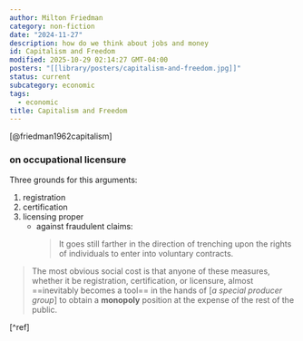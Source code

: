 ```yaml
---
author: Milton Friedman
category: non-fiction
date: "2024-11-27"
description: how do we think about jobs and money
id: Capitalism and Freedom
modified: 2025-10-29 02:14:27 GMT-04:00
posters: "[[library/posters/capitalism-and-freedom.jpg]]"
status: current
subcategory: economic
tags:
  - economic
title: Capitalism and Freedom
---
```


[@friedman1962capitalism]

### on occupational licensure

Three grounds for this arguments:

1. registration
2. certification
3. licensing proper
   - against fraudulent claims:
     > It goes still farther in the direction of trenching upon the rights of individuals to enter into voluntary contracts.

> The most obvious social cost is that anyone of
> these measures, whether it be registration, certification, or licensure,
> almost ==inevitably becomes a tool== in the hands of [_a special producer group_]
> to obtain a **monopoly** position at the expense of the rest of the public.

[^ref]
